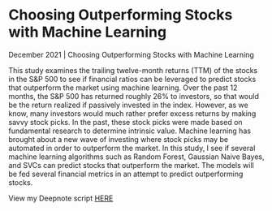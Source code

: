 # Choosing Outperforming Stocks with Machine Learning
December 2021 | Choosing Outperforming Stocks with Machine Learning

This study examines the trailing twelve-month returns (TTM) of the stocks in the S&P 500 to see if financial ratios can be leveraged to predict stocks that outperform the market using machine learning. Over the past 12 months, the S&P 500 has returned roughly 26% to investors, so that would be the return realized if passively invested in the index. However, as we know, many investors would much rather prefer excess returns by making savvy stock picks. In the past, these stock picks were made based on fundamental research to determine intrinsic value. Machine learning has brought about a new wave of investing where stock picks may be automated in order to outperform the market. In this study, I see if several machine learning algorithms such as Random Forest, Gaussian Naive Bayes, and SVCs can predict stocks that outperform the market. The models will be fed several financial metrics in an attempt to predict outperforming stocks.

View my Deepnote script [HERE](https://deepnote.com/workspace/logan-chalifour-4499e17c-38f8-4e22-9fd9-bb4212d29105/project/Stock-Predictions-with-Financial-Ratios-b052e49a-74e4-4b34-a20a-eb7b8992f8b8/notebook/chalifour_stocks-d056d06bd07f43a5bf1b0562c0490673)

